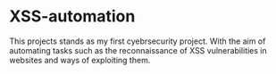 # XSS-automation
This projects stands as my first cyebrsecurity project. With the aim of automating tasks such as the reconnaissance of XSS vulnerabilities in websites and ways of exploiting them.
